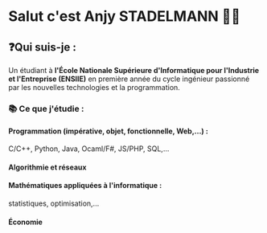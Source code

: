 # Salut c'est Anjy STADELMANN 👋🏼

## ❓Qui suis-je :
Un étudiant à **l'École Nationale Supérieure d'Informatique pour l'Industrie et l'Entreprise (ENSIIE)** en première année du cycle ingénieur passionné par les nouvelles technologies et la programmation.

### 📚 Ce que j'étudie :
#### Programmation (impérative, objet, fonctionnelle, Web,...) :
C/C++, Python, Java, Ocaml/F#, JS/PHP, SQL,...
#### Algorithmie et réseaux
#### Mathématiques appliquées à l'informatique : 
statistiques, optimisation,... 
#### Économie

